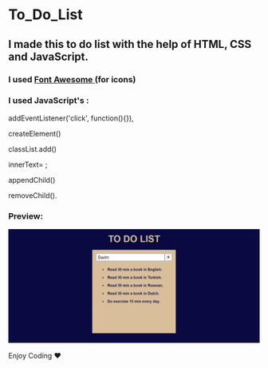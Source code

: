 # To_Do_List

<h2>I made this to do list with the help of HTML, CSS and JavaScript.</h2>

<h3>I used <a href="https://cdnjs.com/libraries/font-awesome"><b>Font Awesome</b> </a> (for icons) </h3>

<h3> I used JavaScript's : </h3>

 <p> addEventListener('click', function(){}), </p>
 
 <p> createElement()</p>
 
 <p> classList.add() </p>
 
 <p> innerText= ; </p>
 
 <p> appendChild()</p>
 
<p> removeChild(). </p>

<h3>Preview:</h3>

![](to_do_list.gif)


Enjoy Coding ❤



